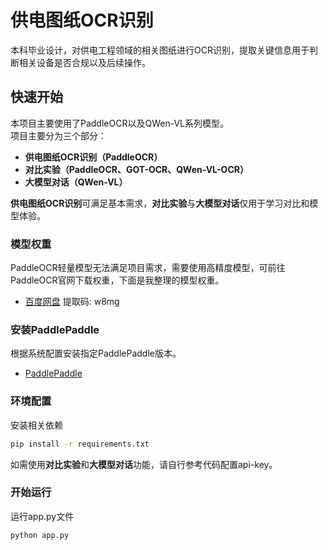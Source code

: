 # 供电图纸OCR识别

本科毕业设计，对供电工程领域的相关图纸进行OCR识别，提取关键信息用于判断相关设备是否合规以及后续操作。

## 快速开始

本项目主要使用了PaddleOCR以及QWen-VL系列模型。  
项目主要分为三个部分：
- **供电图纸OCR识别（PaddleOCR）**
- **对比实验（PaddleOCR、GOT-OCR、QWen-VL-OCR）**
- **大模型对话（QWen-VL）**

**供电图纸OCR识别**可满足基本需求，**对比实验**与**大模型对话**仅用于学习对比和模型体验。

### 模型权重

PaddleOCR轻量模型无法满足项目需求，需要使用高精度模型，可前往PaddleOCR官网下载权重，下面是我整理的模型权重。

- [百度网盘](https://pan.baidu.com/s/1BZWIDFB4O3AsOcLMAAqOfw?pwd=w8mg) 提取码: w8mg

### 安装PaddlePaddle
根据系统配置安装指定PaddlePaddle版本。

- [PaddlePaddle](https://www.paddlepaddle.org.cn/install/quick?docurl=/documentation/docs/zh/install/pip/linux-pip.html)

### 环境配置
安装相关依赖
```bash
pip install -r requirements.txt
```
如需使用**对比实验**和**大模型对话**功能，请自行参考代码配置api-key。
### 开始运行
运行app.py文件
```bash
python app.py
```
